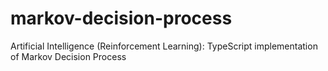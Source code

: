 # markov-decision-process
Artificial Intelligence (Reinforcement Learning): TypeScript implementation of Markov Decision Process

